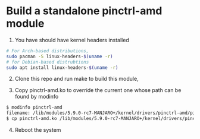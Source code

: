 # Build a standalone pinctrl-amd module

1. You have should have kernel headers installed
```bash
# For Arch-based distributions,
sudo pacman -S linux-headers-$(uname -r)
# for Debian-based distrubtions
sudo apt install linux-headers-$(uname -r)
```
2. Clone this repo and run make to build this module,

3. Copy pinctrl-amd.ko to override the current one whose path can be found by modinfo
```bash
$ modinfo pinctrl-amd
filename: /lib/modules/5.9.0-rc7-MANJARO+/kernel/drivers/pinctrl-amd/pinctrl-amd.ko.xz
$ cp pinctrl-amd.ko /lib/modules/5.9.0-rc7-MANJARO+/kernel/drivers/pinctrl-amd/pinctrl-amd.ko.xz
```
4. Reboot the system
